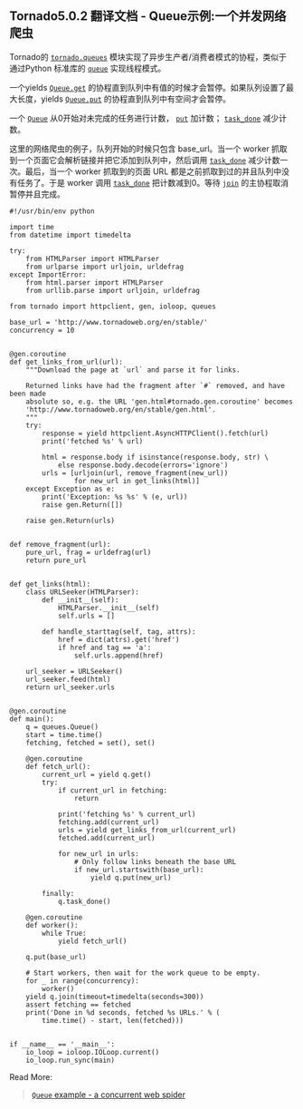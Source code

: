 ## Tornado5.0.2 翻译文档 - Queue示例:一个并发网络爬虫

Tornado的 [`tornado.queues`](http://tornado-zh.readthedocs.io/zh/latest/queues.html#module-tornado.queues) 模块实现了异步生产者/消费者模式的协程，类似于通过Python 标准库的 [`queue`](https://docs.python.org/3.4/library/queue.html#module-queue) 实现线程模式。

一个yields [`Queue.get`](http://tornado-zh.readthedocs.io/zh/latest/queues.html#tornado.queues.Queue.get) 的协程直到队列中有值的时候才会暂停。如果队列设置了最大长度，yields [`Queue.put`](http://tornado-zh.readthedocs.io/zh/latest/queues.html#tornado.queues.Queue.put) 的协程直到队列中有空间才会暂停。

一个 [`Queue`](http://tornado-zh.readthedocs.io/zh/latest/queues.html#tornado.queues.Queue) 从0开始对未完成的任务进行计数， [`put`](http://tornado-zh.readthedocs.io/zh/latest/queues.html#tornado.queues.Queue.put) 加计数； [`task_done`](http://tornado-zh.readthedocs.io/zh/latest/queues.html#tornado.queues.Queue.task_done) 减少计数。

这里的网络爬虫的例子，队列开始的时候只包含 base_url。当一个 worker 抓取到一个页面它会解析链接并把它添加到队列中，然后调用 [`task_done`](http://tornado-zh.readthedocs.io/zh/latest/queues.html#tornado.queues.Queue.task_done) 减少计数一次。最后，当一个 worker 抓取到的页面 URL 都是之前抓取到过的并且队列中没有任务了。于是 worker 调用 [`task_done`](http://tornado-zh.readthedocs.io/zh/latest/queues.html#tornado.queues.Queue.task_done) 把计数减到0。等待 [`join`](http://tornado-zh.readthedocs.io/zh/latest/queues.html#tornado.queues.Queue.join) 的主协程取消暂停并且完成。

```
#!/usr/bin/env python

import time
from datetime import timedelta

try:
    from HTMLParser import HTMLParser
    from urlparse import urljoin, urldefrag
except ImportError:
    from html.parser import HTMLParser
    from urllib.parse import urljoin, urldefrag

from tornado import httpclient, gen, ioloop, queues

base_url = 'http://www.tornadoweb.org/en/stable/'
concurrency = 10


@gen.coroutine
def get_links_from_url(url):
    """Download the page at `url` and parse it for links.

    Returned links have had the fragment after `#` removed, and have been made
    absolute so, e.g. the URL 'gen.html#tornado.gen.coroutine' becomes
    'http://www.tornadoweb.org/en/stable/gen.html'.
    """
    try:
        response = yield httpclient.AsyncHTTPClient().fetch(url)
        print('fetched %s' % url)

        html = response.body if isinstance(response.body, str) \
            else response.body.decode(errors='ignore')
        urls = [urljoin(url, remove_fragment(new_url))
                for new_url in get_links(html)]
    except Exception as e:
        print('Exception: %s %s' % (e, url))
        raise gen.Return([])

    raise gen.Return(urls)


def remove_fragment(url):
    pure_url, frag = urldefrag(url)
    return pure_url


def get_links(html):
    class URLSeeker(HTMLParser):
        def __init__(self):
            HTMLParser.__init__(self)
            self.urls = []

        def handle_starttag(self, tag, attrs):
            href = dict(attrs).get('href')
            if href and tag == 'a':
                self.urls.append(href)

    url_seeker = URLSeeker()
    url_seeker.feed(html)
    return url_seeker.urls


@gen.coroutine
def main():
    q = queues.Queue()
    start = time.time()
    fetching, fetched = set(), set()

    @gen.coroutine
    def fetch_url():
        current_url = yield q.get()
        try:
            if current_url in fetching:
                return

            print('fetching %s' % current_url)
            fetching.add(current_url)
            urls = yield get_links_from_url(current_url)
            fetched.add(current_url)

            for new_url in urls:
                # Only follow links beneath the base URL
                if new_url.startswith(base_url):
                    yield q.put(new_url)

        finally:
            q.task_done()

    @gen.coroutine
    def worker():
        while True:
            yield fetch_url()

    q.put(base_url)

    # Start workers, then wait for the work queue to be empty.
    for _ in range(concurrency):
        worker()
    yield q.join(timeout=timedelta(seconds=300))
    assert fetching == fetched
    print('Done in %d seconds, fetched %s URLs.' % (
        time.time() - start, len(fetched)))


if __name__ == '__main__':
    io_loop = ioloop.IOLoop.current()
    io_loop.run_sync(main)
```



Read More:

> [`Queue` example - a concurrent web spider](http://www.tornadoweb.org/en/stable/guide/queues.html) 





